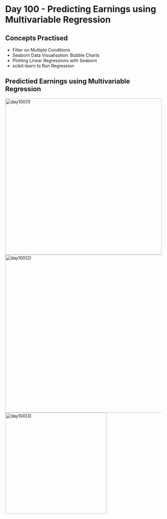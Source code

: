 # Day 100 - Predicting Earnings using Multivariable Regression
## Concepts Practised
- Filter on Multiple Conditions
- Seaborn Data Visualisation: Bubble Charts
- Plotting Linear Regressions with Seaborn
- scikit-learn to Run Regression
## Predictied Earnings using Multivariable Regression
<img width="503" alt="day100(1)" src="https://user-images.githubusercontent.com/98851253/175329626-882a00f8-7ddd-4cec-aa75-428723329779.png">
<img width="509" alt="day100(2)" src="https://user-images.githubusercontent.com/98851253/175329630-f392bfe8-5a42-4753-adcb-96efe126f737.png">
<img width="326" alt="day100(3)" src="https://user-images.githubusercontent.com/98851253/175329624-a1c73cec-5686-4e83-a3c8-872f012b62b4.png">
